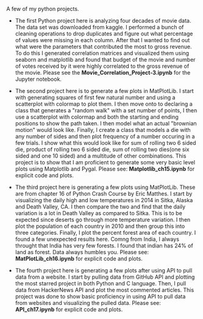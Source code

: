 A few of my python projects.

- The first Python project here is analyzing four decades of movie data. The data set was downloaded from kaggle. 
I performed a bunch of cleaning operations to drop duplicates and figure out what percentage of values were missing in each column. 
After that I wanted to find out what were the parameters that contributed the most to gross revenue. To do this I generated correlation matrices and visualized them using seaborn and matplotlib and found that budget of the movie and number of votes received by it were highly correlated to the gross revenue of the movie. Please see the **Movie_Correlation_Project-3.ipynb** for the Jupyter notebook.

- The second project here is to generate a few plots in MatPlotLib. I start with generating squares of first few natural number and using a scatterplot with colormap to plot them. I then move onto to declaring a class that generates a "random walk" with a set number of points, I then use a scatterplot with colormap and both the starting and ending positions to show the path taken. I then model what an actual "brownian motion" would look like. Finally, I create a class that models a die with any number of sides and then plot frequency of a number occuring in a few trials. I show what this would look like for sum of rolling two 6 sided die, product of rolling two 6 sided die, sum of rolling two dies(one six sided and one 10 sided) and a multitude of other combinations. This project is to show that I am proficient to generate some very basic level plots using Matplotlib and Pygal. Please see: **Matplotlib_ch15.ipynb** for explicit code and plots. 

- The third project here is generating a few plots using MatPlotLib. These are from chapter 16 of Python Crash Course by Eric Matthes. I start by visualizing the daily high and low temperatures in 2014 in Sitka, Alaska and Death Valley, CA. I then compare the two and find that the daily variation is a lot in Death Valley as compared to Sitka. This is to be expected since deserts go through more temperature variation. I then plot the population of each country in 2010 and then group this into three categories. Finally, I plot the percent forest area of each country. I found a few unexpected results here. Comng from India, I always throught that India has very few forests. I found that indian has 24% of land as forest. Data always humbles you. Please see: **MatPlotLib_ch16.ipynb** for explicit code and plots.  

- The fourth project here is generating a few plots after using API to pull data from a website. I start by pulling data from GitHub API and plotting the most starred project in both Python and C language. Then, I pull data from HackerNews API and plot the most commented articles. This project was done to show basic proficiency in using API to pull data from websites and visualizing the pulled data. Please see: **API_ch17.ipynb** for explicit code and plots.
